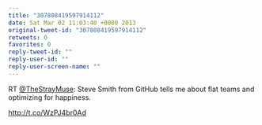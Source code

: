 ```yaml
---
title: "307808419597914112"
date: Sat Mar 02 11:03:40 +0000 2013
original-tweet-id: "307808419597914112"
retweets: 0
favorites: 0
reply-tweet-id: ""
reply-user-id: ""
reply-user-screen-name: ""
---
```

RT <a href="https://twitter.com/TheStrayMuse">@TheStrayMuse</a>: Steve Smith from GitHub tells me about flat teams and optimizing for happiness. 

http://t.co/WzPJ4br0Ad
